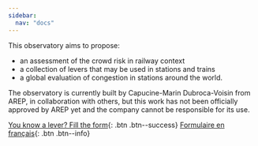 ```yaml
---
sidebar:
  nav: "docs"
---
```


This observatory aims to propose:
* an assessment of the crowd risk in railway context
* a collection of levers that may be used in stations and trains
* a global evaluation of congestion in stations around the world.

The observatory is currently built by Capucine-Marin Dubroca-Voisin from AREP, in collaboration with others, but this work has not been officially approved by AREP yet and the company cannot be responsible for its use.

[You know a lever? Fill the form](https://forms.office.com/e/GssqPU42jv){: .btn .btn--success}
[Formulaire en français](https://forms.office.com/e/gDq5fn1rqF){: .btn .btn--info}

